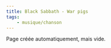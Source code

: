 ```yaml
---
title: Black Sabbath - War pigs
tags:
    - musique/chanson
---
```


Page créée automatiquement, mais vide.
